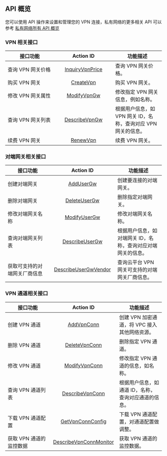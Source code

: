 <style rel="stylesheet">
table th:nth-of-type(1){
width:200px;
}</style>
<style rel="stylesheet">
table th:nth-of-type(2){
width:200px;
}</style>
<style rel="stylesheet">
table th:nth-of-type(3){
width:200px;
}</style>
<style rel="stylesheet">
table th:nth-of-type(4){
width:200px;
}</style>
<style rel="stylesheet">
table tr:hover {
background: #efefef; 
</style>
## API 概览
您可以使用 API 操作来设置和管理您的 VPN 连接，私有网络的更多相关 API 可以参考 <a href="http://tce.fsphere.cn/doc/api/245/909" target="_blank">私有网络所有 API 概览</a>
### VPN 相关接口
| 接口功能 | Action ID |  功能描述 |
|---------|:---------:|---------|
| 查询 VPN 网关价格 | <a href="http://tce.fsphere.cn/doc/api/245/5104" target="_blank">InquiryVpnPrice</a> | 查询 VPN 网关价格。 |
| 购买 VPN 网关 | <a href="http://tce.fsphere.cn/doc/api/245/5106" target="_blank">CreateVpn</a> | 购买 VPN 网关。 |
| 修改 VPN 网关属性 | <a href="http://tce.fsphere.cn/doc/api/245/5107" target="_blank">ModifyVpnGw</a> | 修改指定 VPN 网关信息，例如名称。|
| 查询 VPN 网关列表 | <a href="http://tce.fsphere.cn/doc/api/245/5108" target="_blank">DescribeVpnGw</a> | 根据用户信息，如 VPN 网关 ID，名称，查询对应 VPN 网关的信息。|
| 续费 VPN 网关 | <a href="http://tce.fsphere.cn/doc/api/245/5109" target="_blank">RenewVpn</a> | 续费 VPN 网关。 |

### 对端网关相关接口
| 接口功能 | Action ID |  功能描述 |
|---------|:---------:|---------|
| 创建对端网关 | <a href="http://tce.fsphere.cn/doc/api/245/5116" target="_blank">AddUserGw</a> | 创建要连接的对端网关。 |
| 删除对端网关 | <a href="http://tce.fsphere.cn/doc/api/245/5117" target="_blank">DeleteUserGw</a> | 删除指定对端网关。 |
| 修改对端网关名称 | <a href="http://tce.fsphere.cn/doc/api/245/5118" target="_blank">ModifyUserGw</a> | 修改对端网关名称。 |
| 查询对端网关列表 | <a href="http://tce.fsphere.cn/doc/api/245/5119" target="_blank">DescribeUserGw</a> | 根据用户信息，如对端网关 ID，名称，查询对应对端网关的信息。|
| 获取可支持的对端网关厂商信息 | <a href="http://tce.fsphere.cn/doc/api/245/5120" target="_blank">DescribeUserGwVendor</a> | 查询云平台 VPN 网关可支持的对端网关厂商信息。 |


### VPN 通道相关接口

| 接口功能 | Action ID |  功能描述 |
|---------|:---------:|---------|
| 创建 VPN 通道 | <a href="http://tce.fsphere.cn/doc/api/245/5110" target="_blank">AddVpnConn</a> | 创建 VPN 加密通道，将 VPC 接入其他网络资源。 |
| 删除 VPN 通道 | <a href="http://tce.fsphere.cn/doc/api/245/5111" target="_blank">DeleteVpnConn</a> | 删除指定 VPN 通道。|
| 修改 VPN 通道 | <a href="http://tce.fsphere.cn/doc/api/245/5112" target="_blank">ModifyVpnConn</a> | 修改指定 VPN 通道的信息，如名称。 |
| 查询 VPN 通道列表 | <a href="http://tce.fsphere.cn/doc/api/245/5113" target="_blank">DescribeVpnConn</a> | 根据用户信息，如通道  ID，名称，查询对应通道的信息。|
| 下载 VPN 通道配置 | <a href="http://tce.fsphere.cn/doc/api/245/5114" target="_blank">GetVpnConnConfig</a> | 下载 VPN 通道配置，对通道配置做调整。 |
| 获取 VPN 通道的监控数据 | <a href="http://tce.fsphere.cn/doc/api/245/5115" target="_blank">DescribeVpnConnMonitor</a> |  获取 VPN 通道的监控数据。 |


